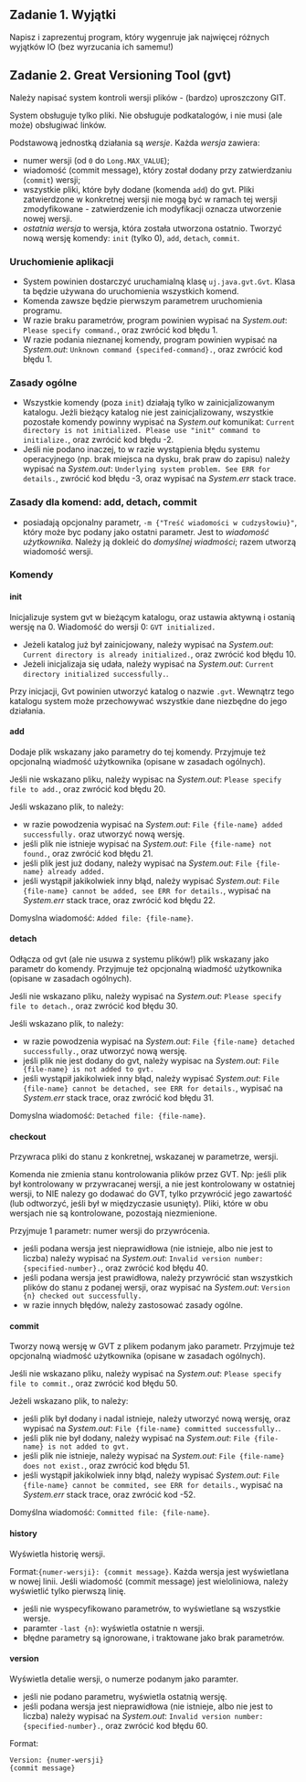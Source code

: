## Zadanie 1. Wyjątki

Napisz i zaprezentuj program, który wygenruje jak najwięcej różnych wyjątków IO (bez wyrzucania ich samemu!)

## Zadanie 2. Great Versioning Tool (gvt)

Należy napisać system kontroli wersji plików - (bardzo) uproszczony GIT.

System obsługuje tylko pliki. Nie obsługuje podkatalogów, i nie musi (ale może) obsługiwać linków.

Podstawową jednostką działania są *wersje*. Każda *wersja* zawiera:
- numer wersji (od `0` do `Long.MAX_VALUE`);
- wiadomość (commit message), który został dodany przy zatwierdzaniu (`commit`) wersji;
- wszystkie pliki, które były dodane (komenda `add`) do gvt. Pliki zatwierdzone w konkretnej wersji nie mogą być w ramach tej wersji zmodyfikowane - zatwierdzenie ich modyfikacji oznacza utworzenie nowej wersji.
- *ostatnia wersja* to wersja, która została utworzona ostatnio. Tworzyć nową wersję komendy: `init` (tylko 0), `add`, `detach`, `commit`. 

### Uruchomienie aplikacji
- System powinien dostarczyć uruchamialną klasę `uj.java.gvt.Gvt`. Klasa ta będzie używana do uruchomienia wszystkich komend.
- Komenda zawsze będzie pierwszym parametrem uruchomienia programu.
- W razie braku parametrów, program powinien wypisać na *System.out*: `Please specify command.`, oraz zwrócić kod błędu 1.
- W razie podania nieznanej komendy, program powinien wypisać na *System.out*: `Unknown command {specifed-command}.`, oraz zwrócić kod błędu 1.

### Zasady ogólne
- Wszystkie komendy (poza `init`) działają tylko w zainicjalizowanym katalogu. Jeżli bieżący katalog nie jest zainicjalizowany, wszystkie pozostałe komendy powinny wypisać na *System.out* komunikat: `Current directory is not initialized. Please use "init" command to initialize.`, oraz zwrócić kod błędu -2.
- Jeśli nie podano inaczej, to w razie wystąpienia błędu systemu operacyjnego (np. brak miejsca na dysku, brak praw do zapisu) należy wypisać na *System.out*: `Underlying system problem. See ERR for details.`, zwrócić kod błędu -3, oraz wypisać na *System.err* stack trace.

### Zasady dla komend: add, detach, commit
- posiadają opcjonalny parametr, `-m {"Treść wiadomości w cudzysłowiu}"`, który może byc podany jako ostatni parametr. Jest to *wiadomość użytkownika*. Należy ją dokleić do *domyślnej wiadmości*; razem utworzą wiadomość wersji.

### Komendy
#### init
Inicjalizuje system gvt w bieżącym katalogu, oraz ustawia aktywną i ostanią wersję na 0. Wiadomość do wersji 0: `GVT initialized.`

- Jeżeli katalog już był zainicjowany, należy wypisać na *System.out*: `Current directory is already initialized.`, oraz zwrócić kod błędu 10.
- Jeżeli inicjalizaja się udała, należy wypisać na *System.out*: `Current directory initialized successfully.`.

Przy inicjacji, Gvt powinien utworzyć katalog o nazwie `.gvt`. Wewnątrz tego katalogu system może przechowywać wszystkie dane niezbędne do jego działania.

#### add
Dodaje plik wskazany jako parametry do tej komendy. Przyjmuje też opcjonalną wiadmość użytkownika (opisane w zasadach ogólnych).

Jeśli nie wskazano pliku, należy wypisac na *System.out*: `Please specify file to add.`, oraz zwrócić kod błędu 20.

Jeśli wskazano plik, to należy:
- w razie powodzenia wypisać na *System.out*: `File {file-name} added successfully.` oraz utworzyć nową wersję.
- jeśli plik nie istnieje wypisać na *System.out*: `File {file-name} not found.`, oraz zwrócić kod błędu 21.
- jeśli plik jest już dodany, należy wypisać na *System.out*: `File {file-name} already added.`
- jeśli wystąpił jakikolwiek inny błąd, należy wypisać *System.out*: `File {file-name} cannot be added, see ERR for details.`, wypisać na *System.err* stack trace, oraz zwrócić kod błędu 22.

Domyslna wiadomość: `Added file: {file-name}`. 

#### detach
Odłącza od gvt (ale nie usuwa z systemu plików!) plik wskazany jako parametr do komendy. Przyjmuje też opcjonalną wiadmość użytkownika (opisane w zasadach ogólnych).

Jeśli nie wskazano pliku, należy wypisać na *System.out*: `Please specify file to detach.`, oraz zwrócić kod błędu 30.

Jeśli wskazano plik, to należy:
- w razie powodzenia wypisać na *System.out*: `File {file-name} detached successfully.`, oraz utworzyć nową wersję.
- jeśli plik nie jest dodany do gvt, należy wypisac na *System.out*: `File {file-name} is not added to gvt.`
- jeśli wystąpił jakikolwiek inny błąd, należy wypisać *System.out*: `File {file-name} cannot be detached, see ERR for details.`, wypisać na *System.err* stack trace, oraz zwrócić kod błędu 31.

Domyslna wiadomość: `Detached file: {file-name}`. 

#### checkout
Przywraca pliki do stanu z konkretnej, wskazanej w parametrze, wersji.

Komenda nie zmienia stanu kontrolowania plików przez GVT. Np: jeśli plik był kontrolowany w przywracanej wersji, a nie jest kontrolowany w ostatniej wersji, to NIE nalezy go dodawać do GVT, tylko przywrócić jego zawartość (lub odtworzyć, jeśli był w międzyczasie usunięty). Pliki, które w obu wersjach nie są kontrolowane, pozostają niezmienione.

Przyjmuje 1 parametr: numer wersji do przywrócenia.

- jeśli podana wersja jest nieprawidłowa (nie istnieje, albo nie jest to liczba) należy wypisać na *System.out*: `Invalid version number: {specified-number}.`, oraz zwrócić kod błędu 40.
- jeśli podana wersja jest prawidłowa, należy przywrócić stan wszystkich plików do stanu z podanej wersji, oraz wypisać na *System.out*: `Version {n} checked out successfully.`
- w razie innych błędów, należy zastosować zasady ogólne.

#### commit
Tworzy nową wersję w GVT z plikem podanym jako parametr. Przyjmuje też opcjonalną wiadmość użytkownika (opisane w zasadach ogólnych).

Jeśli nie wskazano pliku, należy wypisać na *System.out*: `Please specify file to commit.`, oraz zwrócić kod błędu 50.

Jeżeli wskazano plik, to należy:
- jeśli plik był dodany i nadal istnieje, należy utworzyć nową wersję, oraz wypisać na *System.out*: `File {file-name} committed successfully.`.
- jeśli plik nie był dodany, należy wypisać na *System.out*: `File {file-name} is not added to gvt.`
- jeśli plik nie istnieje, należy wypisać na *System.out*: `File {file-name} does not exist.`, oraz zwrócić kod błędu 51.
- jeśli wystąpił jakikolwiek inny błąd, należy wypisać *System.out*: `File {file-name} cannot be commited, see ERR for details.`, wypisać na *System.err* stack trace, oraz zwrócić kod -52.

Domyślna wiadomość: `Committed file: {file-name}`.

#### history
Wyświetla historię wersji. 

Format:`{numer-wersji}: {commit message}`. Każda wersja jest wyświetlana w nowej linii. Jeśli wiadomość (commit message) jest wieloliniowa, należy wyświetlić tylko pierwszą linię.

- jeśli nie wyspecyfikowano parametrów, to wyświetlane są wszystkie wersje.
- paramter `-last {n}`: wyświetla ostatnie n wersji.
- błędne parametry są ignorowane, i traktowane jako brak parametrów.

#### version
Wyświetla detalie wersji, o numerze podanym jako paramter.

- jeśli nie podano parametru, wyświetla ostatnią wersję.
- jeśli podana wersja jest nieprawidłowa (nie istnieje, albo nie jest to liczba) należy wypisać na *System.out*: `Invalid version number: {specified-number}.`, oraz zwrócić kod błędu 60.

Format: 
```
Version: {numer-wersji}
{commit message}
```
